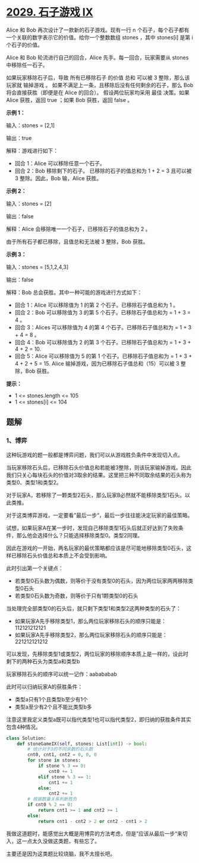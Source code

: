 # [2029. 石子游戏 IX](https://leetcode-cn.com/problems/stone-game-ix/)

Alice 和 Bob 再次设计了一款新的石子游戏。现有一行 n 个石子，每个石子都有一个关联的数字表示它的价值。给你一个整数数组 stones ，其中 stones[i] 是第 i 个石子的价值。

Alice 和 Bob 轮流进行自己的回合，Alice 先手。每一回合，玩家需要从 stones 中移除任一石子。

如果玩家移除石子后，导致 所有已移除石子 的价值 总和 可以被 3 整除，那么该玩家就 输掉游戏 。
如果不满足上一条，且移除后没有任何剩余的石子，那么 Bob 将会直接获胜（即便是在 Alice 的回合）。
假设两位玩家均采用 最佳 决策。如果 Alice 获胜，返回 true ；如果 Bob 获胜，返回 false 。

 

**示例 1：**

输入：stones = [2,1]

输出：true

解释：游戏进行如下：

- 回合 1：Alice 可以移除任意一个石子。
- 回合 2：Bob 移除剩下的石子。 已移除的石子的值总和为 1 + 2 = 3 且可以被 3 整除。因此，Bob 输，Alice 获胜。

**示例 2：**

输入：stones = [2]

输出：false

解释：Alice 会移除唯一一个石子，已移除石子的值总和为 2 。 

由于所有石子都已移除，且值总和无法被 3 整除，Bob 获胜。

**示例 3：**

输入：stones = [5,1,2,4,3]

输出：false

解释：Bob 总会获胜。其中一种可能的游戏进行方式如下：

- 回合 1：Alice 可以移除值为 1 的第 2 个石子。已移除石子值总和为 1 。
- 回合 2：Bob 可以移除值为 3 的第 5 个石子。已移除石子值总和为 = 1 + 3 = 4 。
- 回合 3：Alices 可以移除值为 4 的第 4 个石子。已移除石子值总和为 = 1 + 3 + 4 = 8 。
- 回合 4：Bob 可以移除值为 2 的第 3 个石子。已移除石子值总和为 = 1 + 3 + 4 + 2 = 10.
- 回合 5：Alice 可以移除值为 5 的第 1 个石子。已移除石子值总和为 = 1 + 3 + 4 + 2 + 5 = 15. Alice 输掉游戏，因为已移除石子值总和（15）可以被 3 整除，Bob 获胜。

**提示：**

- 1 <= stones.length <= 105
- 1 <= stones[i] <= 104

## 题解

### 1、博弈

这种玩游戏的题一般都是博弈问题，我们可以从游戏胜负条件中发现切入点。

当玩家移除石头后，已移除石头价值总和若能被3整除，则该玩家输掉游戏。因此我们只关心每块石头的价值对3取余的结果。这里把三种不同取余结果的石头称为类型0、类型1和类型2。

对于玩家A，若移除了一颗类型2石头，那么玩家B必然就不能移除类型1石头。以此类推。

对于这类博弈游戏，一定要看”最后一步“，最后一步往往能决定玩家的最佳策略。

试想，如果玩家A在某一步时，发现自己移除类型1石头后就正好达到了失败条件，那么他会选择什么？只能选择移除类型0。类型2同理。

因此在游戏的一开始，两名玩家的最优策略都应该是尽可能地移除类型0石头，这样已移除石头价值总和本质上不会受到影响。

此时引出第一个关键点：

- 若类型0石头数为偶数，则等价于没有类型0的石头，因为两位玩家两两移除类型0石头
- 若类型0石头数为奇数，则等价于只有1颗类型0的石头

当处理完全部类型0的石头后，就只剩下类型1和类型2这两种类型的石头了：

- 如果玩家A先手移除类型1，那么两位玩家移除石头的顺序只能是：112121212121
- 如果玩家A先手移除类型2，那么两位玩家移除石头的顺序只能是：221212121212

可以发现，先移除类型1或类型2，两位玩家的移除顺序本质上是一样的，设此时剩下的两种石头为类型a和类型b

玩家移除石头的顺序可以统一记作：aabababab

此时可以归纳玩家A的获胜条件：

- 类型a只有1个且类型b至少有1个
- 类型a至少有2个且不能比类型b多

注意这里我定义类型a既可以指代类型1也可以指代类型2，即归纳的获胜条件其实包含4种情况。

```python
class Solution:
    def stoneGameIX(self, stones: List[int]) -> bool:
        # 统计对于3的不同余数的石头数
        cnt0, cnt1, cnt2 = 0, 0, 0
        for stone in stones:
            if stone % 3 == 0:
                cnt0 += 1
            elif stone % 3 == 1:
                cnt1 += 1
            else:
                cnt2 += 1
        # 根据数量关系判断胜负
        if cnt0 % 2 == 0:
            return cnt1 >= 1 and cnt2 >= 1
        else:
            return cnt1 - cnt2 > 2 or cnt2 - cnt1 > 2
```

我做这道题时，能感觉出大概是用博弈的方法考虑，但是”应该从最后一步“来切入，这一点太久没做这类题，有些忘了。

主要还是因为这类题比较烧脑，我不太擅长吧。